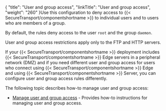 {
    "title": "User and group access",
    "linkTitle": "User and group access",
    "weight": "260"
}Use this configuration to deny access to {{< SecureTransport/componentshortname  >}} to individual users and to users who are members of a group.

By default, the rules deny access to the user `root` and the group `daemon`.

User and group access restrictions apply only to the FTP and HTTP servers.

If your {{< SecureTransport/componentshortname  >}} deployment includes {{< SecureTransport/componentshortname  >}} Edge servers in a peripheral network (DMZ) and if you need different user and group access for users who connect using {{< SecureTransport/componentshortname  >}} Edge and using {{< SecureTransport/componentshortname  >}} Server, you can configure user and group access rules differently.

The following topic describes how-to manage user and group access:

-   <a href="t_st_userandgroupaccess" class="MCXref xref">Manage user and group access</a> - Provides how-to instructions for managing user and group access.
